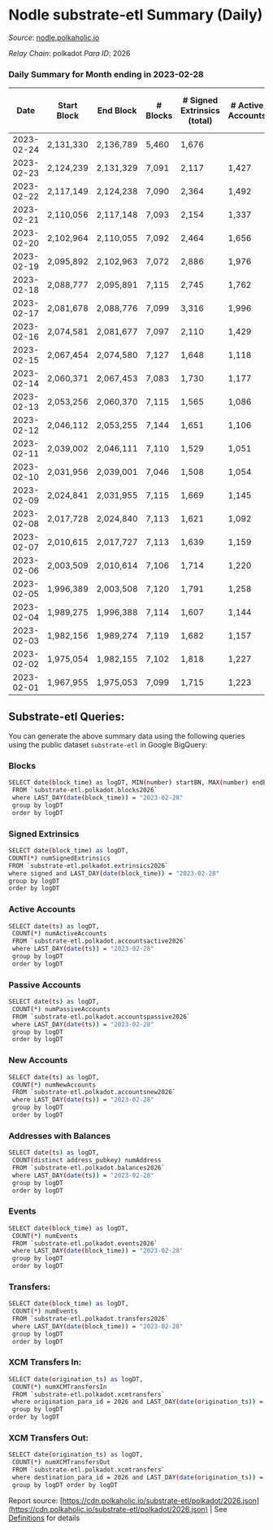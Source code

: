 # Nodle substrate-etl Summary (Daily)

_Source_: [nodle.polkaholic.io](https://nodle.polkaholic.io)

*Relay Chain*: polkadot
*Para ID*: 2026



### Daily Summary for Month ending in 2023-02-28


| Date | Start Block | End Block | # Blocks | # Signed Extrinsics (total) | # Active Accounts | # Passive | # New | # Addresses with Balances | # Events | # Transfers | # XCM Transfers In | # XCM Transfers Out | Issues | 
| ---- | ----------- | --------- | -------- | --------------------------- | ----------------- | --------- | ----- | ------------------------- | -------- | ----------- | ------------------ | ------------------- | ------ |
| 2023-02-24 | 2,131,330 | 2,136,789 | 5,460 | 1,676 |  |  |  |  | 132,273 | 107,995 ($68.10) |   |   |  |
| 2023-02-23 | 2,124,239 | 2,131,329 | 7,091 | 2,117 | 1,427 | 32,933 | 1,163 | 705,662 | 161,074 | 129,815 ($1.91) |   |   |  |
| 2023-02-22 | 2,117,149 | 2,124,238 | 7,090 | 2,364 | 1,492 | 32,652 | 1,209 | 704,508 | 160,774 | 127,440 ($1.62) |   |   |  |
| 2023-02-21 | 2,110,056 | 2,117,148 | 7,093 | 2,154 | 1,337 | 32,375 | 998 | 703,302 | 158,915 | 127,192 ($0.16) |   |   |  |
| 2023-02-20 | 2,102,964 | 2,110,055 | 7,092 | 2,464 | 1,656 | 32,806 | 1,243 | 702,323 | 161,873 | 127,615 ($0.03) |   |   |  |
| 2023-02-19 | 2,095,892 | 2,102,963 | 7,072 | 2,886 | 1,976 | 31,826 | 1,575 | 701,092 | 160,554 | 122,745 ($0.28) |   |   |  |
| 2023-02-18 | 2,088,777 | 2,095,891 | 7,115 | 2,745 | 1,762 | 31,088 | 1,690 | 699,532 | 157,363 | 119,722  |   |   |  |
| 2023-02-17 | 2,081,678 | 2,088,776 | 7,099 | 3,316 | 1,996 | 31,041 | 2,828 | 697,852 | 161,385 | 118,592  |   |   |  |
| 2023-02-16 | 2,074,581 | 2,081,677 | 7,097 | 2,110 | 1,429 | 28,751 | 497 | 695,049 | 140,866 | 111,339  |   |   |  |
| 2023-02-15 | 2,067,454 | 2,074,580 | 7,127 | 1,648 | 1,118 | 31,473 | 589 | 694,639 | 144,341 | 117,604  |   |   |  |
| 2023-02-14 | 2,060,371 | 2,067,453 | 7,083 | 1,730 | 1,177 | 27,852 | 584 | 694,064 | 134,810 | 107,356  |   |   |  |
| 2023-02-13 | 2,053,256 | 2,060,370 | 7,115 | 1,565 | 1,086 | 28,409 | 524 | 693,488 | 133,643 | 107,960  |   |   |  |
| 2023-02-12 | 2,046,112 | 2,053,255 | 7,144 | 1,651 | 1,106 | 27,808 | 647 | 692,972 | 130,419 | 104,156 ($0.01) |   |   |  |
| 2023-02-11 | 2,039,002 | 2,046,111 | 7,110 | 1,529 | 1,051 | 27,446 | 690 | 692,335 | 129,503 | 104,022  |   |   |  |
| 2023-02-10 | 2,031,956 | 2,039,001 | 7,046 | 1,508 | 1,054 | 27,608 | 676 | 691,655 | 130,264 | 105,245  |   |   |  |
| 2023-02-09 | 2,024,841 | 2,031,955 | 7,115 | 1,669 | 1,145 | 28,074 | 596 | 690,993 | 132,708 | 106,727  |   |   |  |
| 2023-02-08 | 2,017,728 | 2,024,840 | 7,113 | 1,621 | 1,092 | 28,095 | 625 | 690,414 | 133,400 | 107,730  |   |   |  |
| 2023-02-07 | 2,010,615 | 2,017,727 | 7,113 | 1,639 | 1,159 | 28,014 | 635 | 689,798 | 133,296 | 107,483  |   |   |  |
| 2023-02-06 | 2,003,509 | 2,010,614 | 7,106 | 1,714 | 1,220 | 28,849 | 736 | 689,184 | 140,570 | 113,991  |   |   |  |
| 2023-02-05 | 1,996,389 | 2,003,508 | 7,120 | 1,791 | 1,258 | 27,414 | 672 | 688,495 | 125,085 | 98,014 ($0.13) |   |   |  |
| 2023-02-04 | 1,989,275 | 1,996,388 | 7,114 | 1,607 | 1,144 | 27,338 | 761 | 687,847 | 129,336 | 103,294  |   |   |  |
| 2023-02-03 | 1,982,156 | 1,989,274 | 7,119 | 1,682 | 1,157 | 27,808 | 653 | 687,097 | 131,761 | 105,555  |   |   |  |
| 2023-02-02 | 1,975,054 | 1,982,155 | 7,102 | 1,818 | 1,227 | 28,143 | 806 | 686,476 | 133,409 | 105,984  |   |   |  |
| 2023-02-01 | 1,967,955 | 1,975,053 | 7,099 | 1,715 | 1,223 | 27,777 | 783 | 685,692 | 131,286 | 104,555  |   |   |  |

## Substrate-etl Queries:
You can generate the above summary data using the following queries using the public dataset `substrate-etl` in Google BigQuery:

### Blocks
```bash
SELECT date(block_time) as logDT, MIN(number) startBN, MAX(number) endBN, COUNT(*) numBlocks 
 FROM `substrate-etl.polkadot.blocks2026`  
 where LAST_DAY(date(block_time)) = "2023-02-28" 
 group by logDT 
 order by logDT
```

### Signed Extrinsics
```bash
SELECT date(block_time) as logDT, 
COUNT(*) numSignedExtrinsics 
FROM `substrate-etl.polkadot.extrinsics2026`  
where signed and LAST_DAY(date(block_time)) = "2023-02-28" 
group by logDT 
order by logDT
```

### Active Accounts
```bash
SELECT date(ts) as logDT, 
 COUNT(*) numActiveAccounts 
 FROM `substrate-etl.polkadot.accountsactive2026` 
 where LAST_DAY(date(ts)) = "2023-02-28" 
 group by logDT 
 order by logDT
```

### Passive Accounts
```bash
SELECT date(ts) as logDT, 
 COUNT(*) numPassiveAccounts 
 FROM `substrate-etl.polkadot.accountspassive2026` 
 where LAST_DAY(date(ts)) = "2023-02-28" 
 group by logDT 
 order by logDT
```

### New Accounts
```bash
SELECT date(ts) as logDT, 
 COUNT(*) numNewAccounts 
 FROM `substrate-etl.polkadot.accountsnew2026` 
 where LAST_DAY(date(ts)) = "2023-02-28" 
 group by logDT
 order by logDT
```

### Addresses with Balances
```bash
SELECT date(ts) as logDT,
 COUNT(distinct address_pubkey) numAddress 
 FROM `substrate-etl.polkadot.balances2026` 
 where LAST_DAY(date(ts)) = "2023-02-28" 
 group by logDT 
 order by logDT
```

### Events
```bash
SELECT date(block_time) as logDT, 
 COUNT(*) numEvents 
 FROM `substrate-etl.polkadot.events2026` 
 where LAST_DAY(date(block_time)) = "2023-02-28" 
 group by logDT 
 order by logDT
```

### Transfers:
```bash
SELECT date(block_time) as logDT, 
 COUNT(*) numEvents 
 FROM `substrate-etl.polkadot.transfers2026` 
 where LAST_DAY(date(block_time)) = "2023-02-28" 
 group by logDT 
 order by logDT
```

### XCM Transfers In:
```bash
SELECT date(origination_ts) as logDT, 
 COUNT(*) numXCMTransfersIn 
 FROM `substrate-etl.polkadot.xcmtransfers` 
 where origination_para_id = 2026 and LAST_DAY(date(origination_ts)) = "2023-02-28" 
 group by logDT 
order by logDT
```

### XCM Transfers Out:
```bash
SELECT date(origination_ts) as logDT, 
 COUNT(*) numXCMTransfersOut 
 FROM `substrate-etl.polkadot.xcmtransfers` 
 where destination_para_id = 2026 and LAST_DAY(date(origination_ts)) = "2023-02-28" 
 group by logDT order by logDT
```


Report source: [https://cdn.polkaholic.io/substrate-etl/polkadot/2026.json](https://cdn.polkaholic.io/substrate-etl/polkadot/2026.json) | See [Definitions](/DEFINITIONS.md) for details
